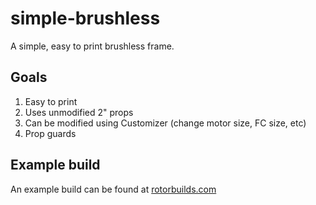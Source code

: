 # simple-brushless
A simple, easy to print brushless frame.

## Goals
1. Easy to print
2. Uses unmodified 2" props
3. Can be modified using Customizer (change motor size, FC size, etc)
4. Prop guards

## Example build

An example build can be found at [rotorbuilds.com](https://rotorbuilds.com/build/3916)
